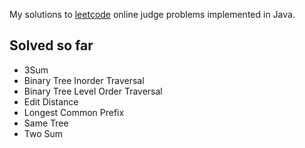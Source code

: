 My solutions to [leetcode](http://www.leetcode.com/onlinejudge) online judge problems implemented in Java.

Solved so far
-------------

* 3Sum
* Binary Tree Inorder Traversal
* Binary Tree Level Order Traversal
* Edit Distance
* Longest Common Prefix
* Same Tree
* Two Sum
